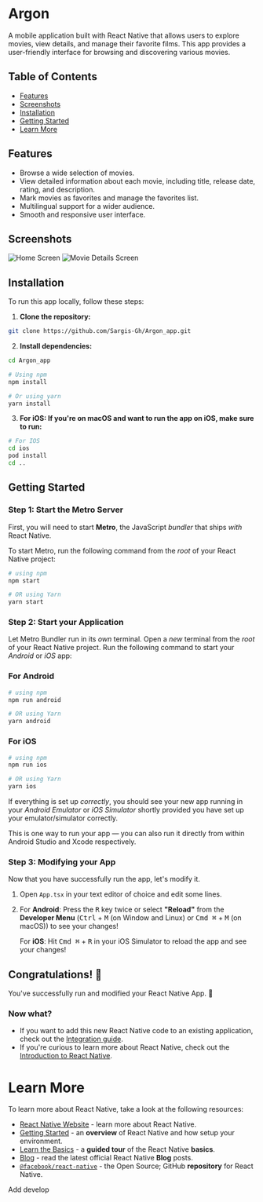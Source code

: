 # Argon

A mobile application built with React Native that allows users to explore movies, view details, and manage their favorite films. This app provides a user-friendly interface for browsing and discovering various movies.

## Table of Contents

- [Features](#features)
- [Screenshots](#screenshots)
- [Installation](#installation)
- [Getting Started](#getting-started)
- [Learn More](#learn-more)

## Features

- Browse a wide selection of movies.
- View detailed information about each movie, including title, release date, rating, and description.
- Mark movies as favorites and manage the favorites list.
- Multilingual support for a wider audience.
- Smooth and responsive user interface.

## Screenshots

![Home Screen](path/to/home_screen.png)
![Movie Details Screen](path/to/movie_details_screen.png)

## Installation

To run this app locally, follow these steps:

1. **Clone the repository:**
```bash
git clone https://github.com/Sargis-Gh/Argon_app.git
```

2. **Install dependencies:**

```bash
cd Argon_app

# Using npm
npm install

# Or using yarn
yarn install
```

3. **For iOS: If you're on macOS and want to run the app on iOS, make sure to run:**

```bash
# For IOS
cd ios
pod install
cd ..
```

## Getting Started

### Step 1: Start the Metro Server

First, you will need to start **Metro**, the JavaScript _bundler_ that ships _with_ React Native.

To start Metro, run the following command from the _root_ of your React Native project:

```bash
# using npm
npm start

# OR using Yarn
yarn start
```

### Step 2: Start your Application

Let Metro Bundler run in its _own_ terminal. Open a _new_ terminal from the _root_ of your React Native project. Run the following command to start your _Android_ or _iOS_ app:

### For Android

```bash
# using npm
npm run android

# OR using Yarn
yarn android
```

### For iOS

```bash
# using npm
npm run ios

# OR using Yarn
yarn ios
```

If everything is set up _correctly_, you should see your new app running in your _Android Emulator_ or _iOS Simulator_ shortly provided you have set up your emulator/simulator correctly.

This is one way to run your app — you can also run it directly from within Android Studio and Xcode respectively.

### Step 3: Modifying your App

Now that you have successfully run the app, let's modify it.

1. Open `App.tsx` in your text editor of choice and edit some lines.
2. For **Android**: Press the <kbd>R</kbd> key twice or select **"Reload"** from the **Developer Menu** (<kbd>Ctrl</kbd> + <kbd>M</kbd> (on Window and Linux) or <kbd>Cmd ⌘</kbd> + <kbd>M</kbd> (on macOS)) to see your changes!

   For **iOS**: Hit <kbd>Cmd ⌘</kbd> + <kbd>R</kbd> in your iOS Simulator to reload the app and see your changes!

## Congratulations! :tada:

You've successfully run and modified your React Native App. :partying_face:

### Now what?

- If you want to add this new React Native code to an existing application, check out the [Integration guide](https://reactnative.dev/docs/integration-with-existing-apps).
- If you're curious to learn more about React Native, check out the [Introduction to React Native](https://reactnative.dev/docs/getting-started).

# Learn More

To learn more about React Native, take a look at the following resources:

- [React Native Website](https://reactnative.dev) - learn more about React Native.
- [Getting Started](https://reactnative.dev/docs/environment-setup) - an **overview** of React Native and how setup your environment.
- [Learn the Basics](https://reactnative.dev/docs/getting-started) - a **guided tour** of the React Native **basics**.
- [Blog](https://reactnative.dev/blog) - read the latest official React Native **Blog** posts.
- [`@facebook/react-native`](https://github.com/facebook/react-native) - the Open Source; GitHub **repository** for React Native.

Add develop
